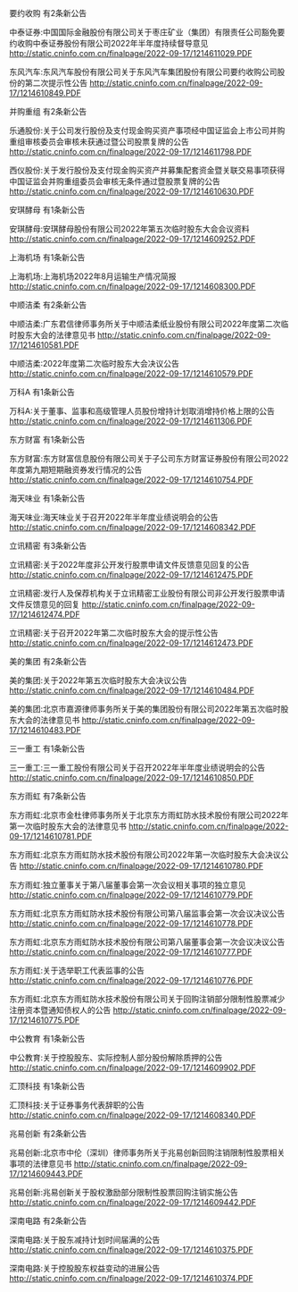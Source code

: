 要约收购 有2条新公告 

中泰证券:中国国际金融股份有限公司关于枣庄矿业（集团）有限责任公司豁免要约收购中泰证券股份有限公司2022年半年度持续督导意见 http://static.cninfo.com.cn/finalpage/2022-09-17/1214611029.PDF 

东风汽车:东风汽车股份有限公司关于东风汽车集团股份有限公司要约收购公司股份的第二次提示性公告 http://static.cninfo.com.cn/finalpage/2022-09-17/1214610849.PDF 

并购重组 有2条新公告 

乐通股份:关于公司发行股份及支付现金购买资产事项经中国证监会上市公司并购重组审核委员会审核未获通过暨公司股票复牌的公告 http://static.cninfo.com.cn/finalpage/2022-09-17/1214611798.PDF 

西仪股份:关于发行股份及支付现金购买资产并募集配套资金暨关联交易事项获得中国证监会并购重组委员会审核无条件通过暨股票复牌的公告 http://static.cninfo.com.cn/finalpage/2022-09-17/1214610630.PDF 

安琪酵母 有1条新公告 

安琪酵母:安琪酵母股份有限公司2022年第五次临时股东大会会议资料 http://static.cninfo.com.cn/finalpage/2022-09-17/1214609252.PDF 

上海机场 有1条新公告 

上海机场:上海机场2022年8月运输生产情况简报 http://static.cninfo.com.cn/finalpage/2022-09-17/1214608300.PDF 

中顺洁柔 有2条新公告 

中顺洁柔:广东君信律师事务所关于中顺洁柔纸业股份有限公司2022年度第二次临时股东大会的法律意见书 http://static.cninfo.com.cn/finalpage/2022-09-17/1214610581.PDF 

中顺洁柔:2022年度第二次临时股东大会决议公告 http://static.cninfo.com.cn/finalpage/2022-09-17/1214610579.PDF 

万科A 有1条新公告 

万科A:关于董事、监事和高级管理人员股份增持计划取消增持价格上限的公告 http://static.cninfo.com.cn/finalpage/2022-09-17/1214611306.PDF 

东方财富 有1条新公告 

东方财富:东方财富信息股份有限公司关于子公司东方财富证券股份有限公司2022年度第九期短期融资券发行情况的公告 http://static.cninfo.com.cn/finalpage/2022-09-17/1214610754.PDF 

海天味业 有1条新公告 

海天味业:海天味业关于召开2022年半年度业绩说明会的公告 http://static.cninfo.com.cn/finalpage/2022-09-17/1214608342.PDF 

立讯精密 有3条新公告 

立讯精密:关于2022年度非公开发行股票申请文件反馈意见回复的公告 http://static.cninfo.com.cn/finalpage/2022-09-17/1214612475.PDF 

立讯精密:发行人及保荐机构关于立讯精密工业股份有限公司非公开发行股票申请文件反馈意见的回复 http://static.cninfo.com.cn/finalpage/2022-09-17/1214612474.PDF 

立讯精密:关于召开2022年第二次临时股东大会的提示性公告 http://static.cninfo.com.cn/finalpage/2022-09-17/1214612473.PDF 

美的集团 有2条新公告 

美的集团:关于2022年第五次临时股东大会决议公告 http://static.cninfo.com.cn/finalpage/2022-09-17/1214610484.PDF 

美的集团:北京市嘉源律师事务所关于美的集团股份有限公司2022年第五次临时股东大会的法律意见书 http://static.cninfo.com.cn/finalpage/2022-09-17/1214610483.PDF 

三一重工 有1条新公告 

三一重工:三一重工股份有限公司关于召开2022年半年度业绩说明会的公告 http://static.cninfo.com.cn/finalpage/2022-09-17/1214610850.PDF 

东方雨虹 有7条新公告 

东方雨虹:北京市金杜律师事务所关于北京东方雨虹防水技术股份有限公司2022年第一次临时股东大会的法律意见书 http://static.cninfo.com.cn/finalpage/2022-09-17/1214610781.PDF 

东方雨虹:北京东方雨虹防水技术股份有限公司2022年第一次临时股东大会决议公告 http://static.cninfo.com.cn/finalpage/2022-09-17/1214610780.PDF 

东方雨虹:独立董事关于第八届董事会第一次会议相关事项的独立意见 http://static.cninfo.com.cn/finalpage/2022-09-17/1214610779.PDF 

东方雨虹:北京东方雨虹防水技术股份有限公司第八届监事会第一次会议决议公告 http://static.cninfo.com.cn/finalpage/2022-09-17/1214610778.PDF 

东方雨虹:北京东方雨虹防水技术股份有限公司第八届董事会第一次会议决议公告 http://static.cninfo.com.cn/finalpage/2022-09-17/1214610777.PDF 

东方雨虹:关于选举职工代表监事的公告 http://static.cninfo.com.cn/finalpage/2022-09-17/1214610776.PDF 

东方雨虹:北京东方雨虹防水技术股份有限公司关于回购注销部分限制性股票减少注册资本暨通知债权人的公告 http://static.cninfo.com.cn/finalpage/2022-09-17/1214610775.PDF 

中公教育 有1条新公告 

中公教育:关于控股股东、实际控制人部分股份解除质押的公告 http://static.cninfo.com.cn/finalpage/2022-09-17/1214609902.PDF 

汇顶科技 有1条新公告 

汇顶科技:关于证券事务代表辞职的公告 http://static.cninfo.com.cn/finalpage/2022-09-17/1214608340.PDF 

兆易创新 有2条新公告 

兆易创新:北京市中伦（深圳）律师事务所关于兆易创新回购注销限制性股票相关事项的法律意见书 http://static.cninfo.com.cn/finalpage/2022-09-17/1214609443.PDF 

兆易创新:兆易创新关于股权激励部分限制性股票回购注销实施公告 http://static.cninfo.com.cn/finalpage/2022-09-17/1214609442.PDF 

深南电路 有2条新公告 

深南电路:关于股东减持计划时间届满的公告 http://static.cninfo.com.cn/finalpage/2022-09-17/1214610375.PDF 

深南电路:关于控股股东权益变动的进展公告 http://static.cninfo.com.cn/finalpage/2022-09-17/1214610374.PDF 

